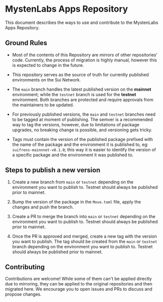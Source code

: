 # MystenLabs Apps Repository

This document describes the ways to use and contribute to the MystenLabs Apps Repository.

## Ground Rules

- Most of the contents of this Repository are *mirrors* of other repositories' code. Currently, the process of migration is highly manual, however this is expected to change in the future.

- This repository serves as the source of truth for currently published environments on the Sui Network.

- The `main` branch handles the latest published version on the **mainnet** environment; while the `testnet` branch is used for the **testnet** environment. Both branches are protected and require approvals from the maintainers to be updated.

- For previously published versions, the `main` and `testnet` branches need to be tagged at moment of publishing. The semver is a recommended way to tag the versions, however, due to limitations of package upgrades, no breaking change is possible, and versioning gets tricky.

- Tags must contain the version of the published package prefixed with the name of the package and the environment it is published to, eg: `suifrens-mainnnet-v0.1.0`; this way it is easier to identify the version of a specific package and the environment it was published to.

## Steps to publish a new version

1. Create a new branch from `main` or `testnet` depending on the environment you want to publish to. Testnet should always be published prior to mainnet.

2. Bump the version of the package in the `Move.toml` file, apply the changes and push the branch.

3. Create a PR to merge the branch into `main` or `testnet` depending on the environment you want to publish to. Testnet should always be published prior to mainnet.

4. Once the PR is approved and merged, create a new tag with the version you want to publish. The tag should be created from the `main` or `testnet` branch depending on the environment you want to publish to. Testnet should always be published prior to mainnet.

## Contributing

Contributions are welcome! While some of them can't be applied directly due to mirroring, they can be applied to the original repositories and then migrated here. We encourage you to open issues and PRs to discuss and propose changes.
